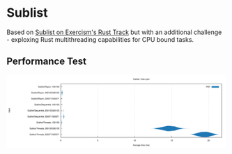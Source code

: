 # Sublist

Based on [Sublist on Exercism's Rust Track](https://exercism.org/tracks/rust/exercises/sublist) but 
with an additional challenge - exploxing Rust multithreading capabilities for CPU bound tasks.

## Performance Test

![Performance Test](benches/test_result.svg)